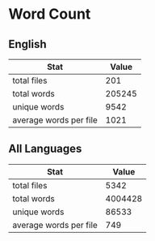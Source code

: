 # Word Count

## English

Stat | Value
---- | -----
total files | 201
total words | 205245
unique words | 9542
average words per file | 1021

## All Languages

Stat | Value
---- | -----
total files | 5342
total words | 4004428
unique words | 86533
average words per file | 749
